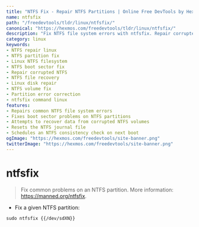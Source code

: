 ```yaml
---
title: "NTFS Fix - Repair NTFS Partitions | Online Free DevTools by Hexmos"
name: ntfsfix
path: "/freedevtools/tldr/linux/ntfsfix/"
canonical: "https://hexmos.com/freedevtools/tldr/linux/ntfsfix/"
description: "Fix NTFS file system errors with ntfsfix. Repair corrupted NTFS partitions, resolve boot problems, and recover data easily. Free online tool, no registration required."
category: linux
keywords:
- NTFS repair linux
- NTFS partition fix
- Linux NTFS filesystem
- NTFS boot sector fix
- Repair corrupted NTFS
- NTFS file recovery
- Linux disk repair
- NTFS volume fix
- Partition error correction
- ntfsfix command linux
features:
- Repairs common NTFS file system errors
- Fixes boot sector problems on NTFS partitions
- Attempts to recover data from corrupted NTFS volumes
- Resets the NTFS journal file
- Schedules an NTFS consistency check on next boot
ogImage: "https://hexmos.com/freedevtools/site-banner.png"
twitterImage: "https://hexmos.com/freedevtools/site-banner.png"
---
```


# ntfsfix

> Fix common problems on an NTFS partition.
> More information: <https://manned.org/ntfsfix>.

- Fix a given NTFS partition:

`sudo ntfsfix {{/dev/sdXN}}`
